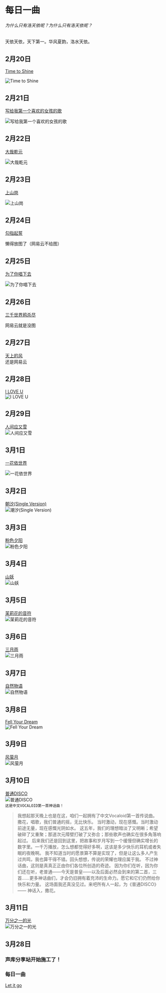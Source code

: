 # 每日一曲
###### 为什么只有洛天依呢？为什么只有洛天依呢？
天依天依，天下第一。华风夏韵，洛水天依。  

## 2月20日
[Time to Shine](http://www.kuwo.cn/play_detail/192223628)

![Time to Shine](3318224661.jpg "Time to shine")
## 2月21日
[写给我第一个喜欢的女孩的歌](https://www.kugou.com/song/#7rcqpkc1)

![写给我第一个喜欢的女孩的歌](20221111175040463813.jpg "写给我第一个喜欢的女孩的歌")

## 2月22日
[大哉乾元](http://www.kuwo.cn/play_detail/340152514)

![大哉乾元](1849803640.jpg "大哉乾元")

## 2月23日
[上山岗](http://www.kuwo.cn/play_detail/144552578)

![上山岗](3501801568.jpg "上山岗")

## 2月24日
[勾指起誓](https://music.163.com/#/song?id=1345872140)

懒得放图了（网易云不给图）

## 2月25日
[为了你唱下去](http://www.kuwo.cn/play_detail/238691161)

![为了你唱下去](3202470885.jpg "为了你唱下去")

## 2月26日
[三千世界鸦杀尽](https://music.163.com/#/song?id=27908601)

网易云就是没图

## 2月27日
[天上的风](https://music.163.com/#/song?id=2111775853)  
还是网易云

## 2月28日
[I LOVE U](http://www.kuwo.cn/play_detail/238691132)  
![I LOVE U](3202470885.jpg "I LOVE U")

## 2月29日
[人间应又雪](http://www.kuwo.cn/play_detail/311449076)  
![人间应又雪](3501801568.jpg "人间应又雪")

## 3月1日
[一花依世界](http://www.kuwo.cn/play_detail/238691082)  

![一花依世界](3501801568.jpg "一花依世界")

## 3月2日
[朝汐(Single Version)](http://www.kuwo.cn/play_detail/55385622)  
![潮汐(Single Version)](1827946107.jpg "潮汐")

## 3月3日
[粉色夕阳](http://www.kuwo.cn/play_detail/337205936)  
![粉色夕阳](1087091992.jpg "粉色夕阳")

## 3月4日
[山妖](http://www.kuwo.cn/play_detail/337205943)  
![山妖](1087091992.jpg "山妖")

## 3月5日
[茉莉花的音符](http://www.kuwo.cn/play_detail/21325701)  
![茉莉花的音符](3012585193.jpg "茉莉花的音符")

## 3月6日
[三月雨](http://www.kuwo.cn/play_detail/21325670)  
![三月雨](2907528638.jpg "三月雨")

## 3月7日
[自然物语](http://www.kuwo.cn/play_detail/21325706)  
![自然物语](3012585193.jpg "自然物语")

## 3月8日
[Fell Your Dream](http://www.kuwo.cn/play_detail/21325702)  
![Fell Your Dream](3012585193.jpg "Fell Your Dream")

## 3月9日
[风萤月](www.kuwo.cn/play_detail/21325703)  
![风萤月](3012585193.jpg "风萤月")

## 3月10日
[普通DISCO](http://www.kuwo.cn/play_detail/10967140)  
![普通DISCO](3501801568.jpg "普通DISCO")  
`` 这是中文VOCALOID第一首神话曲！ ``  
> 我想起那天晚上也是在这，咱们一起拥有了中文Vocaloid第一首传说曲。
> 撒花，唱歌，我们普通的摇，无比快乐。
> 当时激动，现在感慨。当时激动前途无量，现在感慨光阴如水。
> 这五年，我们的理想暗淡了又明晰；希望破碎了又重聚；那道次元障壁打破了又弥合；那些歌声也确实在很多角落响起过。
> 后来我们还是回到这里，把故事和岁月写到一个缓慢但确实增长的数字里。一千万播放，怎么想都觉得好多啊，这该是多少快乐的耳机或者失眠的夜晚啊。
> 我不知道当时的愿景算不算是实现了，但是让这么多人产生过共鸣，我也算干得不错。回头想想，传说的荣耀也理应属于我。
> 不过神话曲，这则是真真正正由你们各位所创造的奇迹。
> 因为你们在听，因为你们还在听，老普通——今天是普皇——以及后面必然会到来的第二首，三首……更多神话曲们，才会仍旧拥有着充沛的生命力。愿它和它们仍然给你快乐和力量。
> 这场面我还真没见过。来吧所有人一起，为《普通DISCO》——
> 神话入，撒花。

## 3月11日
[万分之一的光](http://www.kuwo.cn/play_detail/238691098)  
![万分之一的光](3202470885.jpg "万分之一的光")

## 3月28日
### 声库分享站开始施工了！
### 每日一曲
[Let it go](https://y.qq.com/n/ryqq/songDetail/002P1owT3YRCd2)
